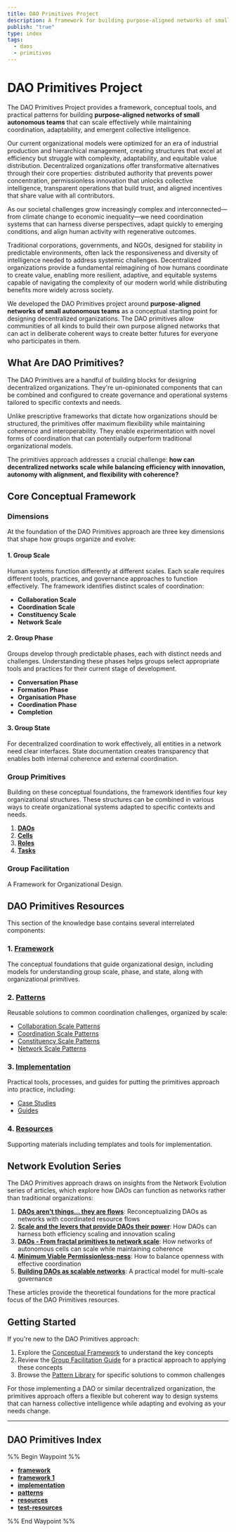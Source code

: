 ```yaml
---
title: DAO Primitives Project
description: A framework for building purpose-aligned networks of small autonomous teams that harness collective intelligence
publish: "true"
type: index
tags:
  - daos
  - primitives
---
```


# DAO Primitives Project

The DAO Primitives Project provides a framework, conceptual tools, and practical patterns for building **purpose-aligned networks of small autonomous teams** that can scale effectively while maintaining coordination, adaptability, and emergent collective intelligence.

Our current organizational models were optimized for an era of industrial production and hierarchical management, creating structures that excel at efficiency but struggle with complexity, adaptability, and equitable value distribution. Decentralized organizations offer transformative alternatives through their core properties: distributed authority that prevents power concentration, permissionless innovation that unlocks collective intelligence, transparent operations that build trust, and aligned incentives that share value with all contributors. 

As our societal challenges grow increasingly complex and interconnected—from climate change to economic inequality—we need coordination systems that can harness diverse perspectives, adapt quickly to emerging conditions, and align human activity with regenerative outcomes. 

Traditional corporations, governments, and NGOs, designed for stability in predictable environments, often lack the responsiveness and diversity of intelligence needed to address systemic challenges. Decentralized organizations provide a fundamental reimagining of how humans coordinate to create value, enabling more resilient, adaptive, and equitable systems capable of navigating the complexity of our modern world while distributing benefits more widely across society.

We developed the DAO Primitives project around  **purpose-aligned networks of small autonomous teams** as a conceptual starting point for designing decentralized organizations. The DAO primitives allow communities of all kinds to build their own purpose aligned networks that can act in deliberate coherent ways to create better futures for everyone who participates in them.  

## What Are DAO Primitives?

The DAO Primitives are a handful of building blocks for designing decentralized organizations. They're un-opinionated components that can be combined and configured to create governance and operational systems tailored to specific contexts and needs.

Unlike prescriptive frameworks that dictate how organizations should be structured, the primitives offer maximum flexibility while maintaining coherence and interoperability. They enable experimentation with novel forms of coordination that can potentially outperform traditional organizational models.

The primitives approach addresses a crucial challenge: **how can decentralized networks scale while balancing efficiency with innovation, autonomy with alignment, and flexibility with coherence?**

## Core Conceptual Framework

### Dimensions
At the foundation of the DAO Primitives approach are three key dimensions that shape how groups organize and evolve:

#### 1. Group Scale
Human systems function differently at different scales. Each scale requires different tools, practices, and governance approaches to function effectively. The framework identifies distinct scales of coordination:
- **Collaboration Scale**
- **Coordination Scale**
- **Constituency Scale**
- **Network Scale**



#### 2. Group Phase

Groups develop through predictable phases, each with distinct needs and challenges. Understanding these phases helps groups select appropriate tools and practices for their current stage of development.
- **Conversation Phase**
- **Formation Phase**
- **Organisation Phase**
- **Coordination Phase**
- **Completion**


#### 3. Group State

For decentralized coordination to work effectively, all entities in a network need clear interfaces. State documentation creates transparency that enables both internal coherence and external coordination.

### Group Primitives

Building on these conceptual foundations, the framework identifies four key organizational structures. These structures can be combined in various ways to create organizational systems adapted to specific contexts and needs.

1. **[DAOs](notes/dao-primitives/framework/organizational-primitives/daos.md)**
2. **[Cells](notes/dao-primitives/framework/organizational-primitives/cells.md)**
3. **[Roles](notes/dao-primitives/framework/organizational-primitives/roles.md)**
4. **[Tasks](notes/dao-primitives/framework/organizational-primitives/tasks.md)**

### Group Facilitation 
A Framework for Organizational Design. 


## DAO Primitives Resources

This section of the knowledge base contains several interrelated components:

### 1. [Framework](notes/dao-primitives/framework/framework.md)
The conceptual foundations that guide organizational design, including models for understanding group scale, phase, and state, along with organizational primitives.

### 2. [Patterns](notes/dao-primitives/patterns/patterns.md)
Reusable solutions to common coordination challenges, organized by scale:
- [Collaboration Scale Patterns](notes/dao-primitives/patterns/collaboration-scale-patterns/collaboration-scale-patterns.md)
- [Coordination Scale Patterns](notes/dao-primitives/patterns/coordination-scale-patterns/coordination-scale-patterns.md)
- [Constituency Scale Patterns](notes/dao-primitives/patterns/constituency-scale-patterns/constituency-scale-patterns.md)
- [Network Scale Patterns](notes/dao-primitives/patterns/network-scale-patterns/network-scale-patterns.md)

### 3. [Implementation](notes/dao-primitives/implementation/implementation.md)
Practical tools, processes, and guides for putting the primitives approach into practice, including:
- [Case Studies](notes/dao-primitives/implementation/case-studies)
- [Guides](notes/dao-primitives/implementation/guides)

### 4. [Resources](notes/dao-primitives/resources/resources.md)
Supporting materials including templates and tools for implementation.

## Network Evolution Series

The DAO Primitives approach draws on insights from the Network Evolution series of articles, which explore how DAOs can function as networks rather than traditional organizations:

1. **[DAOs aren't things... they are flows](artifacts/network-evolution/DAOs%20aren't%20things...%20they%20are%20flows..md)**: Reconceptualizing DAOs as networks with coordinated resource flows
2. **[Scale and the levers that provide DAOs their power](artifacts/network-evolution/Scale%20and%20the%20levers%20that%20provide%20DAOs%20their%20power.md)**: How DAOs can harness both efficiency scaling and innovation scaling
3. **[DAOs - From fractal primitives to network scale](artifacts/network-evolution/DAOs%20-%20From%20fractal%20primitives%20to%20network%20scale..md)**: How networks of autonomous cells can scale while maintaining coherence
4. **[Minimum Viable Permissionless-ness](artifacts/network-evolution/Minimum%20Viable%20Permissionless-ness.md)**: How to balance openness with effective coordination
5. **[Building DAOs as scalable networks](artifacts/network-evolution/Building%20DAOs%20as%20scalable%20networks.md)**: A practical model for multi-scale governance

These articles provide the theoretical foundations for the more practical focus of the DAO Primitives resources.

## Getting Started

If you're new to the DAO Primitives approach:

1. Explore the [Conceptual Framework](notes/dao-primitives/framework/framework.md) to understand the key concepts
2. Review the [Group Facilitation Guide](notes/dao-primitives/framework/group-facilitation.md) for a practical approach to applying these concepts
3. Browse the [Pattern Library](notes/dao-primitives/patterns/patterns.md) for specific solutions to common challenges

For those implementing a DAO or similar decentralized organization, the primitives approach offers a flexible but coherent way to design systems that can harness collective intelligence while adapting and evolving as your needs change.

---

## DAO Primitives Index

%% Begin Waypoint %%
- **[framework](./framework/framework.md)**
- **[framework 1](./framework%201/framework%201.md)**
- **[implementation](./implementation/implementation.md)**
- **[patterns](./patterns/patterns.md)**
- **[resources](./resources/resources.md)**
- **[test-resources](./test-resources/test-resources.md)**

%% End Waypoint %%